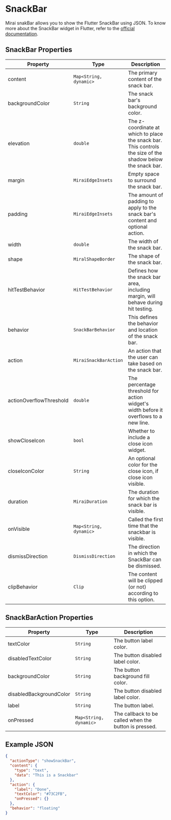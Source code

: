 # SnackBar

Mirai snakBar allows you to show the Flutter SnackBar using JSON. 
To know more about the SnackBar widget in Flutter, refer to the [official documentation](https://api.flutter.dev/flutter/material/SnackBar-class.html).

## SnackBar Properties

| Property | Type              | Description                                       |
| --- |-------------------|---------------------------------------------------|
| content | `Map<String, dynamic>` | The primary content of the snack bar. |
| backgroundColor | `String` | The snack bar's background color. |
| elevation | `double` | The z-coordinate at which to place the snack bar. This controls the size of the shadow below the snack bar. |
| margin | `MiraiEdgeInsets` | Empty space to surround the snack bar. |
| padding | `MiraiEdgeInsets` | The amount of padding to apply to the snack bar's content and optional action. |
| width | `double` | The width of the snack bar. |
| shape | `MiralShapeBorder` | The shape of the snack bar. |
| hitTestBehavior | `HitTestBehavior` | Defines how the snack bar area, including margin, will behave during hit testing. |
| behavior | `SnackBarBehavior` | This defines the behavior and location of the snack bar. |
| action | `MiraiSnackBarAction` | An action that the user can take based on the snack bar. |
| actionOverflowThreshold | `double` | The percentage threshold for action widget's width before it overflows to a new line. |
| showCloseIcon | `bool` | Whether to include a close icon widget. |
| closeIconColor | `String` | An optional color for the close icon, if close icon visible. |
| duration | `MiraiDuration` | The duration for which the snack bar is visible. |
| onVisible | `Map<String, dynamic>` | Called the first time that the snackbar is visible. |
| dismissDirection | `DismissDirection` | The direction in which the SnackBar can be dismissed. |
| clipBehavior | `Clip` | The content will be clipped (or not) according to this option. |

## SnackBarAction Properties

| Property | Type              | Description                                       |
| --- |-------------------|---------------------------------------------------|
| textColor | `String`  | The button label color. |
| disabledTextColor | `String` | The button disabled label color. |
| backgroundColor | `String` | The button background fill color. |
| disabledBackgroundColor | `String` | The button disabled label color. |
| label | `String` | The button label. |
| onPressed | `Map<String, dynamic>` | The callback to be called when the button is pressed. |

## Example JSON

```json
{
  "actionType": "showSnackBar",
  "content": {
    "type": "text",
    "data": "This is a Snackbar"
  },
  "action": {
    "label": "Done",
    "textColor": "#73C2FB",
    "onPressed": {}
  },
  "behavior": "floating"
}
```